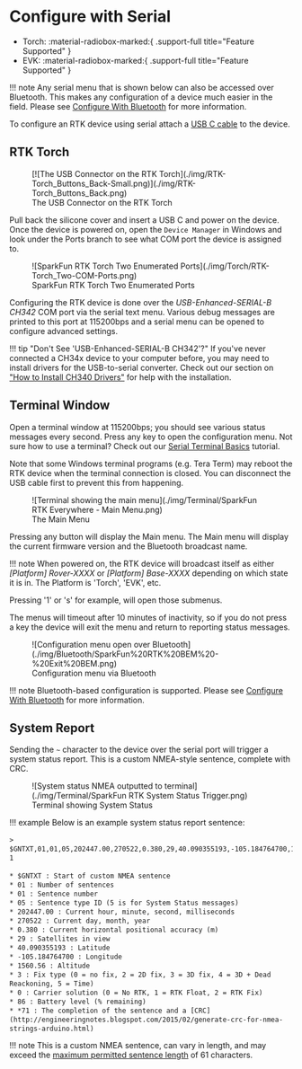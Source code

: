 # Configure with Serial

<!--
Compatibility Icons
====================================================================================

:material-radiobox-marked:{ .support-full title="Feature Supported" }
:material-radiobox-indeterminate-variant:{ .support-partial title="Feature Partially Supported" }
:material-radiobox-blank:{ .support-none title="Feature Not Supported" }
-->

<div class="grid cards fill" markdown>

- Torch: :material-radiobox-marked:{ .support-full title="Feature Supported" }
- EVK: :material-radiobox-marked:{ .support-full title="Feature Supported" }

</div>

!!! note
	Any serial menu that is shown below can also be accessed over Bluetooth. This makes any configuration of a device much easier in the field. Please see [Configure With Bluetooth](configure_with_bluetooth.md) for more information.

To configure an RTK device using serial attach a [USB C cable](https://www.sparkfun.com/products/15425) to the device.

## RTK Torch

<figure markdown>
[![The USB Connector on the RTK Torch](./img/RTK-Torch_Buttons_Back-Small.png)](./img/RTK-Torch_Buttons_Back.png)
<figcaption markdown>
The USB Connector on the RTK Torch
</figcaption>
</figure>

Pull back the silicone cover and insert a USB C and power on the device. Once the device is powered on, open the `Device Manager` in Windows and look under the Ports branch to see what COM port the device is assigned to.

<figure markdown>
![SparkFun RTK Torch Two Enumerated Ports](./img/Torch/RTK-Torch_Two-COM-Ports.png)
<figcaption markdown>
SparkFun RTK Torch Two Enumerated Ports
</figcaption>
</figure>

Configuring the RTK device is done over the *USB-Enhanced-SERIAL-B CH342* COM port via the serial text menu. Various debug messages are printed to this port at 115200bps and a serial menu can be opened to configure advanced settings.

!!! tip "Don't See 'USB-Enhanced-SERIAL-B CH342'?"
	If you've never connected a CH34x device to your computer before, you may need to install drivers for the USB-to-serial converter. Check out our section on <a href="https://learn.sparkfun.com/tutorials/sparkfun-serial-basic-ch340c-hookup-guide#drivers-if-you-need-them">"How to Install CH340 Drivers"</a> for help with the installation.

## Terminal Window

Open a terminal window at 115200bps; you should see various status messages every second. Press any key to open the configuration menu. Not sure how to use a terminal? Check out our [Serial Terminal Basics](https://learn.sparkfun.com/tutorials/terminal-basics) tutorial.

Note that some Windows terminal programs (e.g. Tera Term) may reboot the RTK device when the terminal connection is closed. You can disconnect the USB cable first to prevent this from happening.

<figure markdown>
![Terminal showing the main menu](./img/Terminal/SparkFun RTK Everywhere - Main Menu.png)
<figcaption markdown>
The Main Menu
</figcaption>
</figure>

Pressing any button will display the Main menu. The Main menu will display the current firmware version and the Bluetooth broadcast name.

!!! note
	 When powered on, the RTK device will broadcast itself as either *[Platform] Rover-XXXX* or *[Platform] Base-XXXX* depending on which state it is in. The Platform is 'Torch', 'EVK', etc.

Pressing '1' or 's' for example, will open those submenus.

The menus will timeout after 10 minutes of inactivity, so if you do not press a key the device will exit the menu and return to reporting status messages.

<figure markdown>
![Configuration menu open over Bluetooth](./img/Bluetooth/SparkFun%20RTK%20BEM%20-%20Exit%20BEM.png)
<figcaption markdown>
Configuration menu via Bluetooth
</figcaption>
</figure>

!!! note
	Bluetooth-based configuration is supported. Please see [Configure With Bluetooth](configure_with_bluetooth.md) for more information.

## System Report

Sending the `~` character to the device over the serial port will trigger a system status report. This is a custom NMEA-style sentence, complete with CRC.

<figure markdown>
![System status NMEA outputted to terminal](./img/Terminal/SparkFun RTK System Status Trigger.png)
<figcaption markdown>
Terminal showing System Status
</figcaption>
</figure>

!!! example
	Below is an example system status report sentence:

	> $GNTXT,01,01,05,202447.00,270522,0.380,29,40.090355193,-105.184764700,1560.56,3,0,86*7	1
	
	* $GNTXT : Start of custom NMEA sentence	
	* 01 : Number of sentences	
	* 01 : Sentence number	
	* 05 : Sentence type ID (5 is for System Status messages)	
	* 202447.00 : Current hour, minute, second, milliseconds	
	* 270522 : Current day, month, year	
	* 0.380 : Current horizontal positional accuracy (m)	
	* 29 : Satellites in view	
	* 40.090355193 : Latitude	
	* -105.184764700 : Longitude	
	* 1560.56 : Altitude	
	* 3 : Fix type (0 = no fix, 2 = 2D fix, 3 = 3D fix, 4 = 3D + Dead Reackoning, 5 = Time)	
	* 0 : Carrier solution (0 = No RTK, 1 = RTK Float, 2 = RTK Fix)
	* 86 : Battery level (% remaining)
	* *71 : The completion of the sentence and a [CRC](http://engineeringnotes.blogspot.com/2015/02/generate-crc-for-nmea-strings-arduino.html)

!!! note
	This is a custom NMEA sentence, can vary in length, and may exceed the [maximum permitted sentence length](https://www.nmea.org/Assets/20160520%20txt%20amendment.pdf) of 61 characters.
